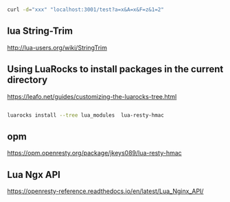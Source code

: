 #


```bash
curl -d="xxx" "localhost:3001/test?a=x&A=x&F=z&1=2" 
```

## lua String-Trim

http://lua-users.org/wiki/StringTrim

## Using LuaRocks to install packages in the current directory 

https://leafo.net/guides/customizing-the-luarocks-tree.html

```bash

luarocks install --tree lua_modules  lua-resty-hmac
```

## opm

https://opm.openresty.org/package/jkeys089/lua-resty-hmac

## Lua Ngx API

https://openresty-reference.readthedocs.io/en/latest/Lua_Nginx_API/
